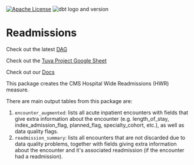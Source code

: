 [![Apache License](https://img.shields.io/badge/License-Apache%202.0-blue.svg)](https://opensource.org/licenses/Apache-2.0) ![dbt logo and version](https://img.shields.io/static/v1?logo=dbt&label=dbt-version&message=0.21.x&color=orange)

# Readmissions 

Check out the latest [DAG](https://tuva-health.github.io/readmissions/#!/overview?g_v=1)

Check out the [Tuva Project Google Sheet](https://docs.google.com/spreadsheets/d/1q6VBqGJ3PBW0vYD1wrsN5jmcP0cEXQNd3xTyTgtHlcU/edit#gid=0)

Check out our [Docs](https://docs.tuvahealth.com/)

This package creates the CMS Hospital Wide Readmissions (HWR) measure.

There are main output tables from this package are:
1. `encounter_augmented`: lists all acute inpatient encounters with fields that give extra information about the encounter (e.g. length_of_stay, index_admission_flag, planned_flag, specialty_cohort, etc.), as well as data quality flags.
2. `readmission_summary`: lists all encounters that are not discarded due to data quality problems, together with fields giving extra information about the encounter and it's associated readmission (if the encounter had a readmission).


